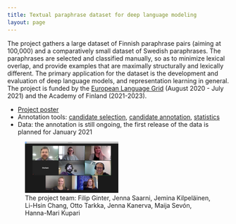 ```yaml
---
title: Textual paraphrase dataset for deep language modeling
layout: page
---
```


The project gathers a large dataset of Finnish paraphrase pairs (aiming at 100,000) and a comparatively small dataset of Swedish paraphrases. The paraphrases are selected and classified manually, so as to minimize lexical overlap, and provide examples that are maximally structurally and lexically different. The primary application for the dataset is the development and evaluation of deep language models, and representation learning in general. The project is funded by the [European Language Grid](https://www.european-language-grid.eu/expo-projects/textual-paraphrase-dataset-for-deep-language-modeling/) (August 2020 - July 2021) and the Academy of Finland (2021-2023).

* <a href="assets/files/paraphrase-poster.pdf">Project poster</a>
* Annotation tools: [candidate selection](https://github.com/TurkuNLP/pick-para-anno), [candidate annotation](https://github.com/TurkuNLP/rew-para-anno), [statistics](https://github.com/TurkuNLP/stats-para-anno)
* Data: the annotation is still ongoing, the first release of the data is planned for January 2021

<figure>
  <img style="width:50%" src="assets/images/paraphrase_team.jpg" />
  <figcaption>The project team: Filip Ginter, Jenna Saarni, Jemina Kilpeläinen, Li-Hsin Chang, Otto Tarkka, Jenna Kanerva, Maija Sevón, Hanna-Mari Kupari</figcaption>
</figure>

